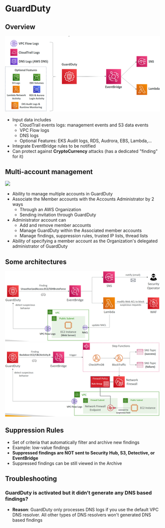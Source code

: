 # GuardDuty

## Overview

<img src="./guardduty.png" />

- Input data includes
  - CloudTrail events logs: management events and S3 data events
  - VPC Flow logs
  - DNS logs
  - Optional Features: EKS Audit logs, RDS, Audrora, EBS, Lambda,...
- Integrate EventBridge rules to be notified
- Can protect against **CryptoCurrency** attacks (has a dedicated "finding" for it)

## Multi-account management

<img src="./guardduty_advanced.png" />

- Ability to manage multiple accounts in GuardDuty
- Associate the Member accounts with the Accounts Administrator by 2 ways
  - Through an AWS Organization
  - Sending invitation through GuardDuty
- Administrator account can
  - Add and remove member accounts
  - Manage GuardDuty within the Associated member accounts
  - Manage findings, suppression rules, trusted IP lists, thread lists
- Ability of specifying a member account as the Organization's delegated administrator of GuardDuty

## Some architectures

<img src="./guardduty-example-1.png" />
<img src="./guardduty-example-2.png" />

## Suppression Rules

- Set of criteria that automatically filter and archive new findings
- Example: low-value findings
- **Suppressed findings are NOT sent to Security Hub, S3, Detective, or EventBridge**
- Suppressed findings can be still viewed in the Archive

## Troubleshooting

### GuardDuty is activated but it didn’t generate any DNS based findings?

- **Reason**: GuardDuty only processes DNS logs if you use the default VPC DNS resolver. All other types of DNS resolvers won't generated DNS based findings
